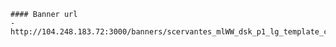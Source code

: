 
    #### Banner url
    - http://104.248.183.72:3000/banners/scervantes_mlWW_dsk_p1_lg_template_colored/master/index.html
  